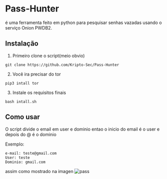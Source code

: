 # Pass-Hunter
é uma ferramenta feito em python para pesquisar senhas vazadas usando o serviço Onion PWDB2.

## Instalação
1. Primeiro clone o script(meio obvio)


`git clone https://github.com/Kripto-Sec/Pass-Hunter`

2. Você ira precisar do tor 

`pip3 intall tor`

3. Instale os requisitos finais

`bash intall.sh`

## Como usar
O script divide o email em user e dominio
entao o inicio do email é o user e depois do @ é o dominio

Exemplo: 
``` 
e-mail: teste@gmail.com
User: teste
Dominio: gmail.com
```
assim como mostrado na imagen
![pass](https://user-images.githubusercontent.com/62577914/97503428-6274de80-194b-11eb-8b3e-79c8e8351af1.png)

